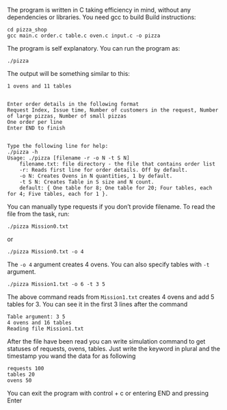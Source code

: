 The program is written in C taking efficiency in mind, without any dependencies or libraries.
You need gcc to build
Build instructions:
```
cd pizza_shop
gcc main.c order.c table.c oven.c input.c -o pizza
```

The program is self explanatory.
You can run the program as:
```
./pizza
```
The output will be something similar to this:
```
1 ovens and 11 tables


Enter order details in the following format
Request Index, Issue time, Number of customers in the request, Number of large pizzas, Number of small pizzas
One order per line
Enter END to finish


Type the following line for help:
./pizza -h
Usage: ./pizza [filename -r -o N -t S N]
	filename.txt: file directory - the file that contains order list
	-r: Reads first line for order details. Off by default.
	-o N: Creates Ovens in N quantities, 1 by default.
	-t S N: Creates Table in S size and N count.
	default: { One table for 8; One table for 20; Four tables, each for 4; Five tables, each for 1 }.
```

You can manually type requests if you don’t provide filename.
To read the file from the task, run:
```
./pizza Mission0.txt
```
or
```
./pizza Mission0.txt -o 4
```
The `-o 4` argument creates 4 ovens. You can also specify tables with `-t` argument.
```
./pizza Mission1.txt -o 6 -t 3 5
```
The above command reads from `Mission1.txt` creates 4 ovens and add 5 tables for 3.
You can see it in the first 3 lines after the command
```
Table argument: 3 5
4 ovens and 16 tables
Reading file Mission1.txt
```

After the file have been read you can write simulation command to get statuses of requests, ovens, tables. Just write the keyword in plural and the timestamp you wand the data for as following
```
requests 100
tables 20
ovens 50
```
You can exit the program with control + c or entering END and pressing Enter

